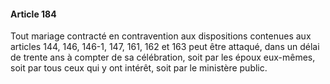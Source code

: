 #### Article 184

Tout mariage contracté en contravention aux dispositions contenues aux articles 144, 146, 146-1, 147, 161, 162 et 163 peut être attaqué, dans un délai de trente ans à compter de sa célébration, soit par les époux eux-mêmes, soit par tous ceux qui y ont intérêt, soit par le ministère public.

